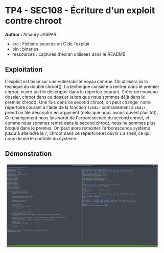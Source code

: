 # TP4 - SEC108 - Écriture d'un exploit contre chroot

**Author :** Amaury JASPAR


* src : Fichiers sources en C de l'exploit
* bin : binaries
* ressources : captures d'écran utilisées dans le README

## Exploitation

L'exploit est basé sur une vulnérabilité noyau connue. On utilisera ici la techique du double chroot(). La technique consiste a rentrer dans le premier chroot, ouvrir un file descriptor dans le répertoir courant. Créer un nouveau dossier, chroot dans ce dossier (alors que nous sommes déjà dans le premier chroot). Une fois dans ce second chroot, on peut changer notre répertoire courant à l'aide de la fonction `fchdir` contrairement à `chdir`, prend un file descriptor en argument (celui que nous avons ouvert plus tôt). Ce changement nous fais sortir de l'arborescence du second chroot, et comme nous sommes rentré dans le second chroot, nous ne sommes plus bloqué dans le premier. On peut alors remonter l'arborescence système jusqu'à atteindre le `/`, chroot dans ce répertoire et ouvrir un shell, ce qui nous donne le contrôle du système.

## Démonstration

![chroot_exploit](ressources/chroot_exploit.png)
